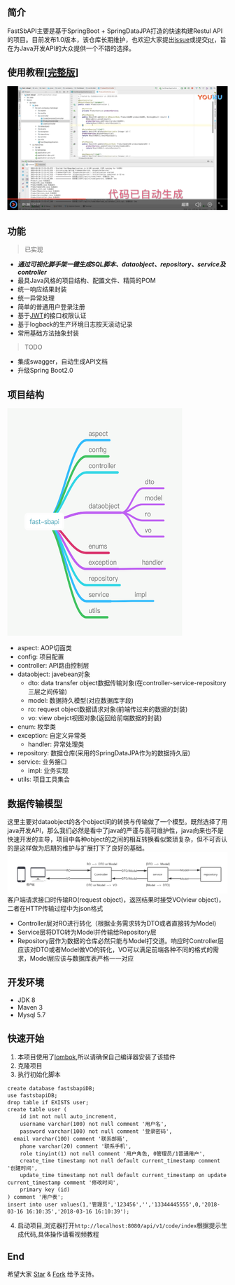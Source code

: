 ## 简介  
FastSbAPI主要是基于SpringBoot + SpringDataJPA打造的快速构建Restul API的项目。目前发布1.0版本，该仓库长期维护，也欢迎大家提出[issue](https://github.com/wirechen/fast-sbapi/issues)或提交[pr](https://github.com/wirechen/fast-sbapi/pulls)，旨在为Java开发API的大众提供一个不错的选择。  
## 使用教程[[完整版](http://v.youku.com/v_show/id_XMzQ3ODkxMTYwMA==.html?spm=a2h3j.8428770.3416059.1)]
[![FastSb使用教程](https://raw.githubusercontent.com/wirechen/github-readme/master/img/FastSbAPI-github-video-img.png)](http://v.youku.com/v_show/id_XMzQ3OTgxMzA0OA==.html)

## 功能  
> 已实现
* ***通过可视化脚手架一键生成SQL脚本、dataobject、repository、service及controller***
* 最具Java风格的项目结构、配置文件、精简的POM
* 统一响应结果封装  
* 统一异常处理
* 简单的普通用户登录注册
* 基于[JWT](https://www.jianshu.com/p/576dbf44b2ae)的接口权限认证
* 基于logback的生产环境日志按天滚动记录
* 常用基础方法抽象封装
> TODO
* 集成swagger，自动生成API文档
* 升级Spring Boot2.0

## 项目结构  
<img src="https://raw.githubusercontent.com/wirechen/github-readme/master/img/FastSbAPI-tree.png" width=400 height=520 />

- aspect: AOP切面类
- config: 项目配置
- controller: API路由控制层
- dataobject: javebean对象
    * dto: data transfer object数据传输对象(在controller-service-repository三层之间传输)  
    * model: 数据持久模型(对应数据库字段)
    * ro: request object数据请求对象(前端传过来的数据的封装)
    * vo: view obejct视图对象(返回给前端数据的封装)
- enum: 枚举类
- exception: 自定义异常类
    * handler: 异常处理类
- repository: 数据仓库(采用的SpringDataJPA作为的数据持久层)
- service: 业务接口
    * impl: 业务实现
- utils: 项目工具集合


## 数据传输模型
这里主要对dataobject的各个object间的转换与传输做了一个模型。既然选择了用java开发API，那么我们必然是看中了java的严谨与高可维护性，java向来也不是快速开发的主导，项目中各种object的之间的相互转换看似繁琐复杂，但不可否认的是这样做为后期的维护与扩展打下了良好的基础。  
![](https://raw.githubusercontent.com/wirechen/github-readme/master/img/FastSbAPI-flow.png) 
客户端请求接口时传输RO(request object)，返回结果时接受VO(view object)，二者在HTTP传输过程中为json格式
* Controller层对RO进行转化（根据业务需求转为DTO或者直接转为Model)  
* Service层将DTO转为Model并传输给Repository层  
* Repository层作为数据的仓库必然只能与Model打交道。响应时Controller层应该对DTO或者Model做VO的转化，VO可以满足前端各种不同的格式的需求，Model层应该与数据库表严格一一对应

## 开发环境
* JDK 8
* Maven 3
* Mysql 5.7

## 快速开始
1. 本项目使用了[lombok](http://blog.csdn.net/v2sking/article/details/73431364),所以请确保自己编译器安装了该插件
2. 克隆项目
3. 执行初始化脚本
```
create database fastsbapiDB;
use fastsbapiDB;
drop table if EXISTS user;
create table user (
	id int not null auto_increment,
	username varchar(100) not null comment '用户名',
	password varchar(100) not null comment '登录密码',
  email varchar(100) comment '联系邮箱',
	phone varchar(20) comment '联系手机',
	role tinyint(1) not null comment '用户角色, 0管理员/1普通用户',
	create_time timestamp not null default current_timestamp comment '创建时间',
	update_time timestamp not null default current_timestamp on update current_timestamp comment '修改时间',
	primary key (id)
) comment '用户表';
insert into user values(1,'管理员','123456','','13344445555',0,'2018-03-16 16:10:35','2018-03-16 16:10:39');
```
4. 启动项目,浏览器打开`http://localhost:8080/api/v1/code/index`根据提示生成代码,具体操作请看视频教程

## End
希望大家 [Star](https://github.com/wirechen/fast-sbapi/stargazers) & [Fork](https://github.com/wirechen/fast-sbapi/network) 给予支持。

